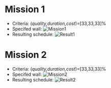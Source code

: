 # Mission 1

- Criteria: (_quality,duration,cost_)=[33,33,33]%
- Specifed wall:
![Mission1](https://github.com/larics/GPGP_page/misija1.png)
- Resulting schedule:
![Result1](https://github.com/larics/GPGP_page/pictures/rezultat1.png)

# Mission 2

- Criteria: (_quality,duration,cost_)=[33,33,33]%
- Specifed wall:
![Mission2](https://github.com/larics/GPGP_page/misija2.png)
- Resulting schedule:
![Result2](https://github.com/larics/GPGP_page/rezultat2.png)
